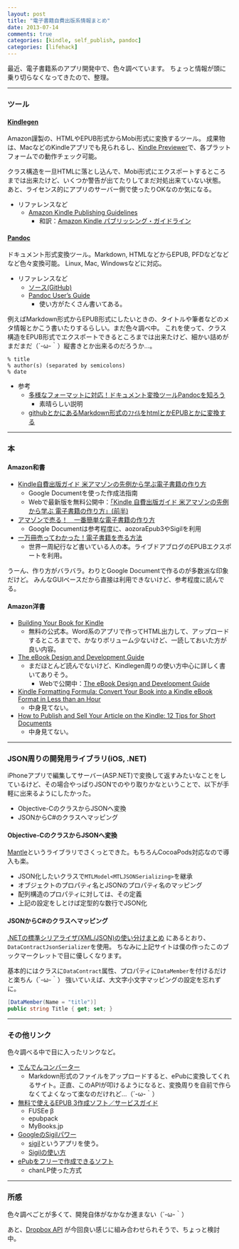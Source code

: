 ```yaml
---
layout: post
title: "電子書籍自費出版系情報まとめ"
date: 2013-07-14
comments: true
categories: [kindle, self_publish, pandoc]
categories: [lifehack]
---
```


最近、電子書籍系のアプリ開発中で、色々調べています。
ちょっと情報が頭に乗り切らなくなってきたので、整理。

----------------
### ツール

#### [Kindlegen](http://www.amazon.com/gp/feature.html?ie=UTF8&docId=1000765211)

Amazon謹製の、HTMLやEPUB形式からMobi形式に変換するツール。
成果物は、MacなどのKindleアプリでも見られるし、[Kindle Previewer](http://www.amazon.com/gp/feature.html/ref=amb_link_359603222_5?ie=UTF8&docId=1000765261&pf_rd_m=ATVPDKIKX0DER&pf_rd_s=center-8&pf_rd_r=05Y1JB4SCG6HF48FKJFX&pf_rd_t=1401&pf_rd_p=1342416142&pf_rd_i=1000765211)で、各プラットフォームでの動作チェック可能。

クラス構造を一旦HTMLに落とし込んで、Mobi形式にエクスポートするところまでは出来たけど、いくつか警告が出てたりしてまだ対処出来ていない状態。
あと、ライセンス的にアプリのサーバー側で使ったりOKなのか気になる。

- リファレンスなど
  * [Amazon Kindle Publishing Guidelines](http://kindlegen.s3.amazonaws.com/AmazonKindlePublishingGuidelines.pdf)
    - 和訳：[Amazon Kindle パブリッシング・ガイドライン](http://kindlegen.s3.amazonaws.com/AmazonKindlePublishingGuidelines_JP.pdf)


#### [Pandoc](http://johnmacfarlane.net/pandoc/)

ドキュメント形式変換ツール。Markdown, HTMLなどからEPUB, PFDなどなどなど色々変換可能。
Linux, Mac, Windowsなどに対応。


<!-- more -->

- リファレンスなど
  - [ソース(GitHub)](https://github.com/jgm/pandoc)
  - [Pandoc User’s Guide](http://johnmacfarlane.net/pandoc/README.html)
    * 使い方がたくさん書いてある。

例えばMarkdown形式からEPUB形式にしたいときの、タイトルや筆者などのメタ情報とかこう書いたりするらしい。まだ色々調べ中。
これを使って、クラス構造をEPUB形式でエクスポートできるところまでは出来たけど、細かい詰めがまだまだ（´-ω-｀）縦書きとか出来るのだろうか…。


```
% title
% author(s) (separated by semicolons)
% date
```

- 参考
  * [多様なフォーマットに対応！ドキュメント変換ツールPandocを知ろう](http://qiita.com/sky_y/items/80bcd0f353ef5b8980ee)
    - 素晴らしい説明
  * [githubとかにあるMarkdown形式のﾌｧｲﾙをhtmlとかEPUBとかに変換する](http://d.hatena.ne.jp/tweeeety/20130607/1370591989)



----------------
### 本

#### Amazon和書
- [Kindle自費出版ガイド 米アマゾンの先例から学ぶ電子書籍の作り方](http://www.amazon.co.jp/gp/product/B009XKLTGW/ref=as_li_ss_tl?ie=UTF8&camp=247&creative=7399&creativeASIN=B009XKLTGW&linkCode=as2&tag=mono0926-22)
  * Google Documentを使った作成法指南
  * Webで最新版を無料公開中：[「Kindle 自費出版ガイド 米アマゾンの先例から学ぶ 電子書籍の作り方」(前半)](http://kdpguide.hatenablog.com/entry/2013/03/25/234230)
- [アマゾンで売る！　一番簡単な電子書籍の作り方](http://rcm-fe.amazon-adsystem.com/e/cm?lt1=_blank&bc1=000000&IS2=1&bg1=FFFFFF&fc1=000000&lc1=0000FF&t=mono0926-22&o=9&p=8&l=as4&m=amazon&f=ifr&ref=ss_til&asins=B00AGZ1X3C)
  * Google Documentは参考程度に、aozoraEpub3やSigilを利用
- [一万冊売ってわかった！電子書籍を売る方法](http://www.amazon.co.jp/gp/product/B00DNRE77O/ref=wms_ohs_product?ie=UTF8&psc=1)
  * 世界一周紀行など書いている人の本。ライブドアブログのEPUBエクスポートを利用。

うーん、作り方がバラバラ。わりとGoogle Documentで作るのが多数派な印象だけど。
みんなGUIベースだから直接は利用できないけど、参考程度に読んでる。


#### Amazon洋書
- [Building Your Book for Kindle](http://www.amazon.com/Building-Your-Book-Kindle-ebook/dp/B007URVZJ6/ref=sr_1_1?s=digital-text&ie=UTF8&qid=1373770883&sr=1-1&keywords=kindlegen)
  * 無料の公式本。Word系のアプリで作ってHTML出力して、アップロードするところまでで、かなりボリューム少ないけど、一読しておいた方が良い内容。
- [The eBook Design and Development Guide](http://rcm-na.amazon-adsystem.com/e/cm?lt1=_blank&bc1=000000&IS2=1&bg1=FFFFFF&fc1=000000&lc1=0000FF&t=mono0926-20&o=1&p=8&l=as4&m=amazon&f=ifr&ref=ss_til&asins=B009G2JMRK)
  * まだほとんど読んでないけど、Kindlegen周りの使い方中心に詳しく書いてありそう。
    - Webで公開中：[The eBook Design and Development Guide](http://bbebooksthailand.com/bb-epub-kindlegen-tutorial.html)
- [Kindle Formatting Formula: Convert Your Book into a Kindle eBook Format in Less than an Hour](http://rcm-na.amazon-adsystem.com/e/cm?lt1=_blank&bc1=000000&IS2=1&bg1=FFFFFF&fc1=000000&lc1=0000FF&t=mono0926-20&o=1&p=8&l=as4&m=amazon&f=ifr&ref=ss_til&asins=B006SBRA1M)
  * 中身見てない。
- [How to Publish and Sell Your Article on the Kindle: 12 Tips for Short Documents](http://rcm-na.amazon-adsystem.com/e/cm?lt1=_blank&bc1=000000&IS2=1&bg1=FFFFFF&fc1=000000&lc1=0000FF&t=mono0926-20&o=1&p=8&l=as4&m=amazon&f=ifr&ref=ss_til&asins=B004MDLKKK)
  * 中身見てない。

----------------

### JSON周りの開発用ライブラリ(iOS, .NET)

iPhoneアプリで編集してサーバー(ASP.NET)で変換して返すみたいなことをしているけど、その場合やっぱりJSONでのやり取りかなということで、以下が手軽に出来るようにしたかった。

- Objective-CのクラスからJSONへ変換
- JSONからC#のクラスへマッピング

#### Objective-CのクラスからJSONへ変換

[Mantle](https://github.com/github/Mantle)というライブラリでさくっとできた。もちろんCocoaPods対応なので導入も楽。

- JSON化したいクラスで`MTLModel<MTLJSONSerializing>`を継承
- オブジェクトのプロパティ名とJSONのプロパティ名のマッピング
- 配列構造のプロパティに対しては、その定義
- 上記の設定をしとけば定型的な数行でJSON化

<script src="https://gist.github.com/mono0926/5992878.js"></script>

<script src="https://gist.github.com/mono0926/5992916.js"></script>


#### JSONからC#のクラスへマッピング
[.NETの標準シリアライザ(XML/JSON)の使い分けまとめ](http://neue.cc/2011/12/10_357.html) にあるとおり、`DataContractJsonSerializer`を使用。
ちなみに上記サイトは僕の作ったこのブックマークレットで目に優しくなります。
<script src="https://gist.github.com/mono0926/5992885.js"></script>

基本的にはクラスに`DataContract`属性、プロパティに`DataMember`を付けるだけと楽ちん（´-ω-｀）
強いていえば、大文字小文字マッピングの設定を忘れずに。

```csharp
[DataMember(Name = "title")]
public string Title { get; set; }
```

----------------

### その他リンク

色々調べる中で目に入ったリンクなど。

- [でんでんコンバーター](http://conv.denshochan.com/)
  * Markdown形式のファイルをアップロードすると、ePubに変換してくれるサイト。正直、このAPIが叩けるようになると、変換周りを自前で作らなくてよくなって楽なのだけれど…（´-ω-｀）
- [無料で使えるEPUB 3作成ソフト／サービスガイド](http://ebook.itmedia.co.jp/ebook/articles/1107/25/news019.html)
  * FUSEe β
  * epubpack
  * MyBooks.jp
- [GoogleのSigilパワー](http://nakusou.zatunen.com/sigil.html)
  * [sigil](https://code.google.com/p/sigil/)というアプリを使う。
  - [Sigilの使い方](http://sigil.tsukaikata.info/)
- [ePubをフリーで作成できるソフト](http://iphone.f-tools.net/E-book-Jisui/ePub-Free-Sakusei.html)
  * chanLP使った方式

----------


### 所感

色々調べごとが多くて、開発自体がなかなか進まない（´-ω-｀）

あと、[Dropbox API](https://www.dropbox.com/developers) が今回良い感じに組み合わせられそうで、ちょっと検討中。
